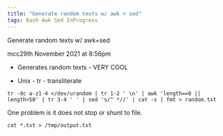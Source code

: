 ```yaml
---
title: "Generate random texts w/ awk + sed"
tags: Bash Awk Sed InProgress
---
```



Generate random texts w/ awk+sed

mcc29th November 2021 at 8:56pm

- Generates random texts - VERY COOL

- Unix - tr - transliterate

```
tr -dc a-z1-4 </dev/urandom | tr 1-2 ' \n' | awk 'length==0 || length>50' | tr 3-4 ' ' | sed 's/^ *//' | cat -s | fmt > random.txt
```

One problem is it does not stop or shunt to file.

```
cat *.txt > /tmp/output.txt
```




